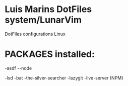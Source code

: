 # Luis Marins DotFiles system/LunarVim
DotFiles configurations Linux


# PACKAGES installed:
-asdf
--node

-lsd
-bat
-the-silver-searcher
-lazygit
-live-server (NPM)
